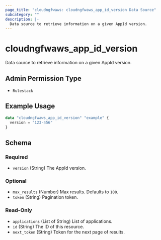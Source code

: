 ```yaml
---
page_title: "cloudngfwaws: cloudngfwaws_app_id_version Data Source"
subcategory: ""
description: |-
  Data source to retrieve information on a given AppId version.
---
```


# cloudngfwaws_app_id_version

Data source to retrieve information on a given AppId version.


## Admin Permission Type

* `Rulestack`


## Example Usage

```terraform
data "cloudngfwaws_app_id_version" "example" {
  version = "123-456"
}
```


<!-- schema generated by tfplugindocs -->
## Schema

### Required

- `version` (String) The AppId version.

### Optional

- `max_results` (Number) Max results. Defaults to `100`.
- `token` (String) Pagination token.

### Read-Only

- `applications` (List of String) List of applications.
- `id` (String) The ID of this resource.
- `next_token` (String) Token for the next page of results.
